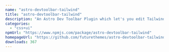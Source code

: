 ```yaml
---
name: "astro-devtoolbar-tailwind"
title: "astro-devtoolbar-tailwind"
description: "An Astro Dev Toolbar Plugin which let's you edit Tailwind classes in the browser!"
categories:
  - "css+ui"
npmUrl: "https://www.npmjs.com/package/astro-devtoolbar-tailwind"
homepageUrl: "https://github.com/futurethemes/astro-devtoolbar-tailwind"
downloads: 367
---
```


